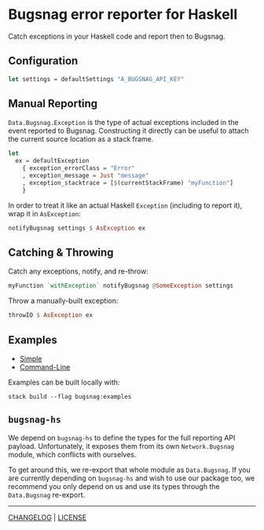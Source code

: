 # Bugsnag error reporter for Haskell

Catch exceptions in your Haskell code and report then to Bugsnag.

## Configuration

```hs
let settings = defaultSettings "A_BUGSNAG_API_KEY"
```

## Manual Reporting

`Data.Bugsnag.Exception` is the type of actual exceptions included in the event
reported to Bugsnag. Constructing it directly can be useful to attach the
current source location as a stack frame.

```hs
let
  ex = defaultException
    { exception_errorClass = "Error"
    , exception_message = Just "message"
    , exception_stacktrace = [$(currentStackFrame) "myFunction"]
    }
```

In order to treat it like an actual Haskell `Exception` (including to report
it), wrap it in `AsException`:

```hs
notifyBugsnag settings $ AsException ex
```

## Catching & Throwing

Catch any exceptions, notify, and re-throw:

```hs
myFunction `withException` notifyBugsnag @SomeException settings
```

Throw a manually-built exception:

```hs
throwIO $ AsException ex
```

## Examples

- [Simple](./examples/simple/Main.hs)
- [Command-Line](./examples/cli/Main.hs)

Examples can be built locally with:

```console
stack build --flag bugsnag:examples
```

## `bugsnag-hs`

We depend on `bugsnag-hs` to define the types for the full reporting API
payload. Unfortunately, it exposes them from its own `Network.Bugsnag` module,
which conflicts with ourselves.

To get around this, we re-export that whole module as `Data.Bugsnag`. If you are
currently depending on `bugsnag-hs` and wish to use our package too, we
recommend you only depend on us and use its types through the `Data.Bugsnag`
re-export.

---

[CHANGELOG](./CHANGELOG.md) | [LICENSE](./LICENSE)

